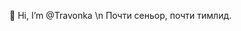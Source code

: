 👋 Hi, I’m @Travonka \n
Почти сеньор, почти тимлид.
<!---
Travonka/Travonka is a ✨ special ✨ repository because its `README.md` (this file) appears on your GitHub profile.
You can click the Preview link to take a look at your changes.
--->
